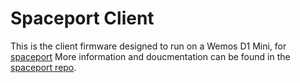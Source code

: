 Spaceport Client
==================
This is the client firmware designed to run on a Wemos D1 Mini, for [spaceport](https://github.com/SHMakerspace/spaceport) More information and doucmentation can be found in the [spaceport repo](https://github.com/SHMakerspace/spaceport).
